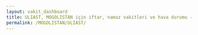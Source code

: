 ```yaml
---
layout: vakit_dashboard
title: ULIAST, MOGOLISTAN için iftar, namaz vakitleri ve hava durumu - ilçe/eyalet seç
permalink: /MOGOLISTAN/ULIAST/
---
```


<script type="text/javascript">
  var GLOBAL_COUNTRY = 'MOGOLISTAN';
  var GLOBAL_CITY = 'ULIAST';
  var GLOBAL_STATE = '';
  var lat = 72;
  var lon = 21;
</script>
